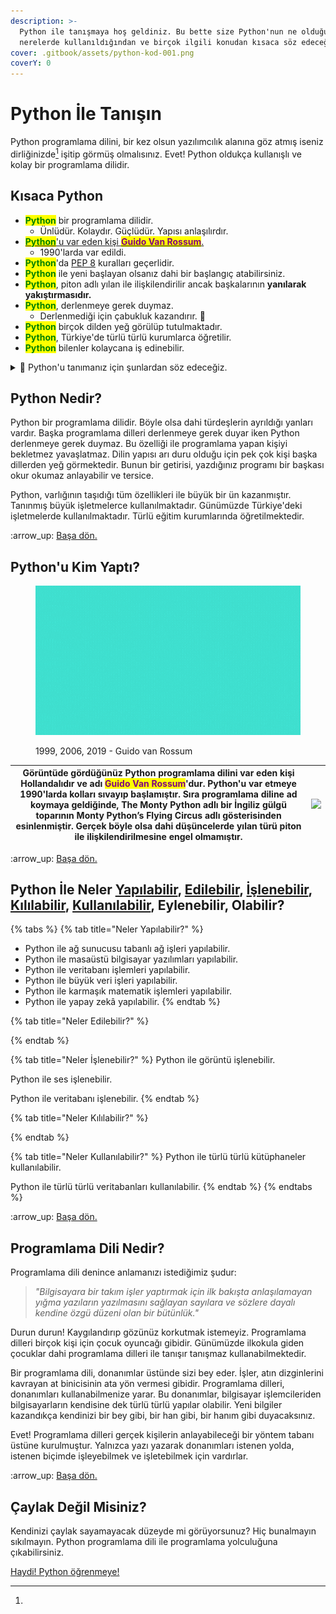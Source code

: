 ```yaml
---
description: >-
  Python ile tanışmaya hoş geldiniz. Bu bette size Python'nun ne olduğundan,
  nerelerde kullanıldığından ve birçok ilgili konudan kısaca söz edeceğiz.
cover: .gitbook/assets/python-kod-001.png
coverY: 0
---
```


# Python İle Tanışın

Python programlama dilini, bir kez olsun yazılımcılık alanına göz atmış iseniz dirliğinizde[^1] işitip görmüş olmalısınız. Evet! Python oldukça kullanışlı ve kolay bir programlama dilidir.

## Kısaca Python

* <mark style="color:green;">**Python**</mark> bir programlama dilidir.
  * Ünlüdür. Kolaydır. Güçlüdür. Yapısı anlaşılırdır.
* [<mark style="color:green;">**Python**</mark>'u var eden kişi <mark style="color:purple;">**Guido Van Rossum**</mark>.](<README (1).md#pythonu-kim-var-etti>)&#x20;
  * 1990'larda var edildi.
* <mark style="color:green;">**Python**</mark>'da [PEP 8](python-ile-tanisin/pep-8-bilgisi.md) kuralları geçerlidir.
* <mark style="color:green;">**Python**</mark> ile yeni başlayan olsanız dahi bir başlangıç atabilirsiniz.
* <mark style="color:green;">**Python**</mark>, piton adlı yılan ile ilişkilendirilir ancak başkalarının **yanılarak yakıştırmasıdır.**
* <mark style="color:green;">**Python**</mark>, derlenmeye gerek duymaz.
  * Derlenmediği için çabukluk kazandırır. :muscle:
* <mark style="color:green;">**Python**</mark> birçok dilden yeğ görülüp tutulmaktadır.
* <mark style="color:green;">**Python**</mark>, Türkiye'de türlü türlü kurumlarca öğretilir.&#x20;
* <mark style="color:green;">**Python**</mark> bilenler kolaycana iş edinebilir.

<details>

<summary>📂 Python'u tanımanız için şunlardan söz edeceğiz.</summary>

* [#python-nedir](<README (1).md#python-nedir> "mention")
* [#pythonu-kim-yapti](<README (1).md#pythonu-kim-yapti> "mention")
* Python Neler Eder, İşler, Yapar, Kılar, Kullanır?
* [#python-ile-neler-yapilabilir-edilebilir-islenebilir-kililabilir-kullanilabilir-eylenebilir-olabilir](<README (1).md#python-ile-neler-yapilabilir-edilebilir-islenebilir-kililabilir-kullanilabilir-eylenebilir-olabilir> "mention")
* Niye Python Kullanmalıyım?
* Niçin Python Kullanmalıyım?
* [pep-8-bilgisi.md](python-ile-tanisin/pep-8-bilgisi.md "mention")
  * [#pep-8-nedir](python-ile-tanisin/pep-8-bilgisi.md#pep-8-nedir "mention")
  * [#pep-8-kurallari](python-ile-tanisin/pep-8-bilgisi.md#pep-8-kurallari "mention")
  * [#pep-8-kurallarina-niye-uyulmali](python-ile-tanisin/pep-8-bilgisi.md#pep-8-kurallarina-niye-uyulmali "mention")
  * [#pep-8-kurallarini-yok-sayabilir-miyiz](python-ile-tanisin/pep-8-bilgisi.md#pep-8-kurallarini-yok-sayabilir-miyiz "mention")
  * [#pep-8-ve-okunabilirligin-oenemi](python-ile-tanisin/pep-8-bilgisi.md#pep-8-ve-okunabilirligin-oenemi "mention")

</details>

## Python Nedir?

Python bir programlama dilidir. Böyle olsa dahi türdeşlerin ayrıldığı yanları vardır. Başka programlama dilleri derlenmeye gerek duyar iken Python derlenmeye gerek duymaz. Bu özelliği ile programlama yapan kişiyi bekletmez yavaşlatmaz. Dilin yapısı arı duru olduğu için pek çok kişi başka dillerden yeğ görmektedir. Bunun bir getirisi, yazdığınız programı bir başkası okur okumaz anlayabilir ve tersice.

Python, varlığının taşıdığı tüm özellikleri ile büyük bir ün kazanmıştır. Tanınmış büyük işletmelerce kullanılmaktadır. Günümüzde Türkiye'deki işletmelerde kullanılmaktadır. Türlü eğitim kurumlarında öğretilmektedir.

:arrow\_up: [Başa dön.](<README (1).md#pythonu-tanimaniz-icin-sunlardan-soez-edecegiz.>)

## Python'u Kim Yaptı?

<figure><img src=".gitbook/assets/Guido van Rossum 1999 2006 2019.gif" alt=""><figcaption><p>1999, 2006, 2019 - Guido van Rossum</p></figcaption></figure>

| Görüntüde gördüğünüz Python programlama dilini var eden kişi Hollandalıdır ve adı <mark style="color:purple;">**Guido Van Rossum**</mark>'dur. Python'u var etmeye 1990'larda kolları sıvayıp başlamıştır. Sıra programlama diline ad koymaya geldiğinde, **The Monty Python** adlı bir İngiliz gülgü toparının **Monty Python’s Flying Circus** adlı gösterisinden esinlenmiştir. Gerçek böyle olsa dahi düşüncelerde yılan türü piton ile ilişkilendirilmesine engel olmamıştır. | ![](.gitbook/assets/19747589\_8a6z\_ag9l\_210716.jpg) |
| ---------------------------------------------------------------------------------------------------------------------------------------------------------------------------------------------------------------------------------------------------------------------------------------------------------------------------------------------------------------------------------------------------------------------------------------------------------------------------------- | ----------------------------------------------------- |

:arrow\_up: [Başa dön.](<README (1).md#pythonu-tanimaniz-icin-sunlardan-soez-edecegiz.>)

## Python İle Neler [Yapılabilir](<README (1).md#neler-yapilabilir>), [Edilebilir](<README (1).md#neler-edilebilir>), [İşlenebilir](<README (1).md#neler-islenebilir>), [Kılılabilir](<README (1).md#neler-kililabilir>), [Kullanılabilir](<README (1).md#neler-kullanilabilir>), Eylenebilir, Olabilir?&#x20;

{% tabs %}
{% tab title="Neler Yapılabilir?" %}
* Python ile ağ sunucusu tabanlı ağ işleri yapılabilir.
* Python ile masaüstü bilgisayar yazılımları yapılabilir.
* Python ile veritabanı işlemleri yapılabilir.
* Python ile büyük veri işleri yapılabilir.
* Python ile karmaşık matematik işlemleri yapılabilir.
* Python ile yapay zekâ yapılabilir.
{% endtab %}

{% tab title="Neler Edilebilir?" %}

{% endtab %}

{% tab title="Neler İşlenebilir?" %}
Python ile görüntü işlenebilir.

Python ile ses işlenebilir.

Python ile veritabanı işlenebilir.
{% endtab %}

{% tab title="Neler Kılılabilir?" %}

{% endtab %}

{% tab title="Neler Kullanılabilir?" %}
Python ile türlü türlü kütüphaneler kullanılabilir.

Python ile türlü türlü veritabanları kullanılabilir.
{% endtab %}
{% endtabs %}

:arrow\_up: [Başa dön.](<README (1).md#pythonu-tanimaniz-icin-sunlardan-soez-edecegiz.>)

## Programlama Dili Nedir?

Programlama dili denince anlamanızı istediğimiz şudur:&#x20;

> _"Bilgisayara bir takım işler yaptırmak için ilk bakışta anlaşılamayan yığma yazıların yazılmasını sağlayan sayılara ve sözlere dayalı kendine özgü düzeni olan bir bütünlük."_

Durun durun! Kaygılandırıp gözünüz korkutmak istemeyiz. Programlama dilleri birçok kişi için çocuk oyuncağı gibidir. Günümüzde ilkokula giden çocuklar dahi programlama dilleri ile tanışır tanışmaz kullanabilmektedir.

Bir programlama dili, donanımlar üstünde sizi bey eder. İşler, atın dizginlerini kavrayan at binicisinin ata yön vermesi gibidir. Programlama dilleri, donanımları kullanabilmenize yarar. Bu donanımlar, bilgisayar işlemcileriden bilgisayarların kendisine dek türlü türlü yapılar olabilir. Yeni bilgiler kazandıkça kendinizi bir bey gibi, bir han gibi, bir hanım gibi duyacaksınız.&#x20;

Evet! Programlama dilleri gerçek kişilerin anlayabileceği bir yöntem tabanı üstüne kurulmuştur. Yalnızca yazı yazarak donanımları istenen yolda, istenen biçimde işleyebilmek ve işletebilmek için vardırlar.&#x20;

:arrow\_up: [Başa dön.](<README (1).md#pythonu-tanimaniz-icin-sunlardan-soez-edecegiz.>)

## Çaylak Değil Misiniz?

Kendinizi çaylak sayamayacak düzeyde mi görüyorsunuz? Hiç bunalmayın sıkılmayın. Python programlama dili ile programlama yolculuğuna çıkabilirsiniz.

[Haydi! Python öğrenmeye!](python-ogrenme-kilavuzu/niye-python-oegrenmeliyim.md)



[^1]: 
